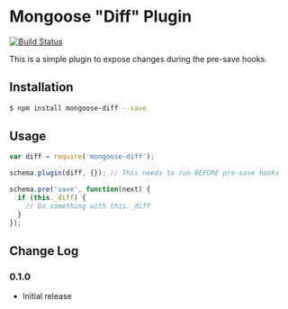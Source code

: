 # Mongoose "Diff" Plugin

[![Build Status](https://travis-ci.org/inxilpro/mongoose-diff.svg?branch=master)](https://travis-ci.org/inxilpro/mongoose-diff)

This is a simple plugin to expose changes during the pre-save hooks.

## Installation

``` bash
$ npm install mongoose-diff --save
```

## Usage

``` js
var diff = require('mongoose-diff');

schema.plugin(diff, {}); // This needs to run BEFORE pre-save hooks

schema.pre('save', function(next) {
  if (this._diff) {
    // Do something with this._diff
  }
});
```

## Change Log

### 0.1.0
  - Initial release

